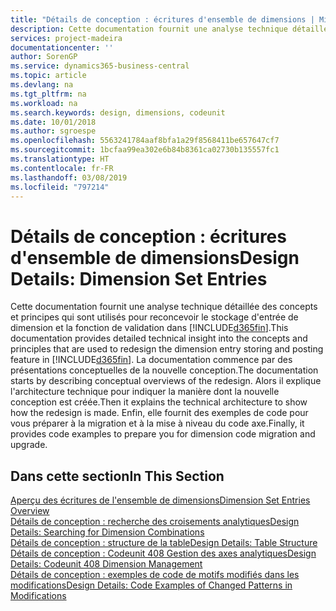 ```yaml
---
title: "Détails de conception : écritures d'ensemble de dimensions | Microsoft Docs"
description: Cette documentation fournit une analyse technique détaillée des concepts et principes qui sont utilisés pour reconcevoir la fonction de stockage et de validation d'écritures de dimension.
services: project-madeira
documentationcenter: ''
author: SorenGP
ms.service: dynamics365-business-central
ms.topic: article
ms.devlang: na
ms.tgt_pltfrm: na
ms.workload: na
ms.search.keywords: design, dimensions, codeunit
ms.date: 10/01/2018
ms.author: sgroespe
ms.openlocfilehash: 5563241784aaf8bfa1a29f8568411be657647cf7
ms.sourcegitcommit: 1bcfaa99ea302e6b84b8361ca02730b135557fc1
ms.translationtype: HT
ms.contentlocale: fr-FR
ms.lasthandoff: 03/08/2019
ms.locfileid: "797214"
---
```

# <a name="design-details-dimension-set-entries"></a><span data-ttu-id="2571a-103">Détails de conception : écritures d'ensemble de dimensions</span><span class="sxs-lookup"><span data-stu-id="2571a-103">Design Details: Dimension Set Entries</span></span>
<span data-ttu-id="2571a-104">Cette documentation fournit une analyse technique détaillée des concepts et principes qui sont utilisés pour reconcevoir le stockage d'entrée de dimension et la fonction de validation dans [!INCLUDE[d365fin](includes/d365fin_md.md)].</span><span class="sxs-lookup"><span data-stu-id="2571a-104">This documentation provides detailed technical insight into the concepts and principles that are used to redesign the dimension entry storing and posting feature in [!INCLUDE[d365fin](includes/d365fin_md.md)].</span></span> <span data-ttu-id="2571a-105">La documentation commence par des présentations conceptuelles de la nouvelle conception.</span><span class="sxs-lookup"><span data-stu-id="2571a-105">The documentation starts by describing conceptual overviews of the redesign.</span></span> <span data-ttu-id="2571a-106">Alors il explique l'architecture technique pour indiquer la manière dont la nouvelle conception est créée.</span><span class="sxs-lookup"><span data-stu-id="2571a-106">Then it explains the technical architecture to show how the redesign is made.</span></span> <span data-ttu-id="2571a-107">Enfin, elle fournit des exemples de code pour vous préparer à la migration et à la mise à niveau du code axe.</span><span class="sxs-lookup"><span data-stu-id="2571a-107">Finally, it provides code examples to prepare you for dimension code migration and upgrade.</span></span>  

## <a name="in-this-section"></a><span data-ttu-id="2571a-108">Dans cette section</span><span class="sxs-lookup"><span data-stu-id="2571a-108">In This Section</span></span>  
[<span data-ttu-id="2571a-109">Aperçu des écritures de l'ensemble de dimensions</span><span class="sxs-lookup"><span data-stu-id="2571a-109">Dimension Set Entries Overview</span></span>](design-details-dimension-set-entries-overview.md)  
[<span data-ttu-id="2571a-110">Détails de conception : recherche des croisements analytiques</span><span class="sxs-lookup"><span data-stu-id="2571a-110">Design Details: Searching for Dimension Combinations</span></span>](design-details-searching-for-dimension-combinations.md)  
[<span data-ttu-id="2571a-111">Détails de conception : structure de la table</span><span class="sxs-lookup"><span data-stu-id="2571a-111">Design Details: Table Structure</span></span>](design-details-table-structure.md)  
[<span data-ttu-id="2571a-112">Détails de conception : Codeunit 408 Gestion des axes analytiques</span><span class="sxs-lookup"><span data-stu-id="2571a-112">Design Details: Codeunit 408 Dimension Management</span></span>](design-details-codeunit-408-dimension-management.md)  
[<span data-ttu-id="2571a-113">Détails de conception : exemples de code de motifs modifiés dans les modifications</span><span class="sxs-lookup"><span data-stu-id="2571a-113">Design Details: Code Examples of Changed Patterns in Modifications</span></span>](design-details-code-examples-of-changed-patterns-in-modifications.md)
